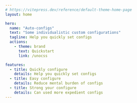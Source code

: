 ```yaml
---
# https://vitepress.dev/reference/default-theme-home-page
layout: home

hero:
  name: "Auto-configs"
  text: "Some individualistic custom configurations"
  tagline: Help you quickly set configs
  actions:
    - theme: brand
      text: Quickstart
      link: /unocss

features:
  - title: Quickly configure
    details: Help you quickly set configs
  - title: Easy configure
    details: Reduce mental burden of configs
  - title: Strong your configure
    details: Can used more expedient configs
---
```

